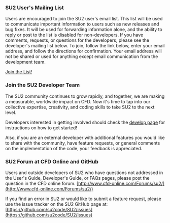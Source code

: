 ### SU2 User's Mailing List
Users are encouraged to join the SU2 user's email list. This list will be used to communicate important information to users such as new releases and bug fixes. It will be used for forwarding information alone, and the ability to reply or post to the list is disabled for non-developers. If you have comments, requests, or questions for the developers, please see the developer's mailing list below. To join, follow the link below, enter your email address, and follow the directions for confirmation. Your email address will not be shared or used for anything except email communication from the development team.

[Join the List!](https://mailman.stanford.edu/mailman/listinfo/su2code-users)

### Join the SU2 Developer Team
The SU2 community continues to grow rapidly, and together, we are making a measurable, worldwide impact on CFD. Now it's time to tap into our collective expertise, creativity, and coding skills to take SU2 to the next level.

Developers interested in getting involved should check the [develop page](http://su2.stanford.edu/develop.html) for instructions on how to get started!

Also, if you are an external developer with additional features you would like to share with the community, have feature requests, or general comments on the implementation of the code, your feedback is appreciated.

### SU2 Forum at CFD Online and GitHub

Users and outside developers of SU2 who have questions not addressed in the User's Guide, Developer's Guide, or FAQs pages, please post the question in the CFD online forum. [http://www.cfd-online.com/Forums/su2/](http://www.cfd-online.com/Forums/su2/)

If you find an error in SU2 or would like to submit a feature request, please use the issue tracker on the SU2 GitHub page at: [https://github.com/su2code/SU2/issues](https://github.com/su2code/SU2/issues)